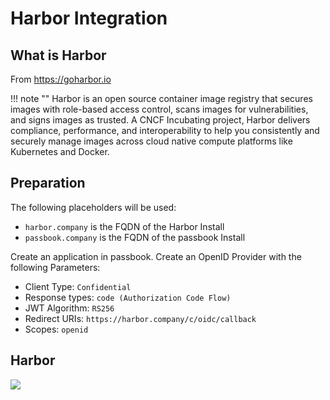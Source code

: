 # Harbor Integration

## What is Harbor

From https://goharbor.io

!!! note ""
    Harbor is an open source container image registry that secures images with role-based access control, scans images for vulnerabilities, and signs images as trusted. A CNCF Incubating project, Harbor delivers compliance, performance, and interoperability to help you consistently and securely manage images across cloud native compute platforms like Kubernetes and Docker.

## Preparation

The following placeholders will be used:

-   `harbor.company` is the FQDN of the Harbor Install
-   `passbook.company` is the FQDN of the passbook Install

Create an application in passbook. Create an OpenID Provider with the following Parameters:

-   Client Type: `Confidential`
-   Response types: `code (Authorization Code Flow)`
-   JWT Algorithm: `RS256`
-   Redirect URIs: `https://harbor.company/c/oidc/callback`
-   Scopes: `openid`

## Harbor

![](./harbor.png)
